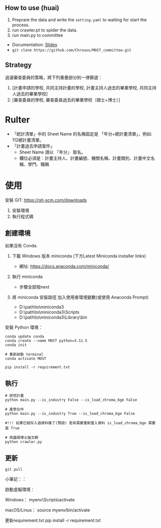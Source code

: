 ## How to use (huai)
1. Preprare the data and write the `setting.yaml` to waiting for start the process. 
2. run crawler.pt to spider the data.
3. run main.py to committee

+ Documentation: [Slides](https://docs.google.com/presentation/d/1CEhxtZ017oe7CfgC6S8-L7yWSMi0eQIIFs5ens1QY4I/edit?usp=sharing)
+ `git clone https://github.com/Chrouos/MOST_committee.git`

## Strategy 

過濾審查委員的策略，將下列重疊部分則一律篩選：
1. [計畫申請的學校, 共同主持計畫的學校, 計畫主持人過去的畢業學校, 共同主持人過去的畢業學校]
2. [審查委員的學校, 審查委員過去的畢業學校（碩士+博士）]


# Rulter
+ 「統計清單」中的 Sheet Name 的名稱固定是 「年分+總計畫清單」，例如: 112總計畫清單。
+ 「計畫過去申請案件」
    + Sheet Name 請以 「年分」 取名。
    + 欄位必須是：計畫主持人、計畫編號、機關名稱、計畫類別、計畫中文名稱、學門、職稱


# 使用
安裝 GIT: https://git-scm.com/downloads


1. 安裝環境
2. 執行程式碼

## 創建環境
如果沒有 Conda.
1. 下載 Windows 版本 miniconda (下方Latest Miniconda installer links)
    + 網址: https://docs.anaconda.com/miniconda/

2. 執行 miniconda
    + 步驟全部按next

3. 將 miniconda 安裝路徑 加入使用者環境變數(或使用 Anaconda Prompt)
    + D:\path\to\miniconda3
    + D:\path\to\miniconda3\Scripts
    + D:\path\to\miniconda3\Library\bin

安裝 Python 環境：
```
conda update conda
conda create --name MOST python=3.11.5
conda init

# 重新啟動 terminal
conda activate MOST

pip install -r requirement.txt
```

## 執行
```
# 研究計畫
python main.py --is_industry False --is_load_chroma_bge False

# 產學合作
python main.py --is_industry True --is_load_chroma_bge False

#!!! 如果已經存入過資料庫了(預設) 若有需要重新匯入資料 is_load_chroma_bge 需要是 True

# 爬蟲碩博士論文網
python crawler.py
```

## 更新
```
git pull
```

小筆記：：

啟動虛擬環境：

Windows：
myenv\Scripts\activate

macOS/Linux：
source myenv/bin/activate

更新requirement.txt
pip install -r requirement.txt


